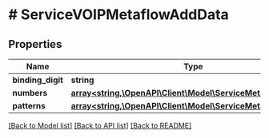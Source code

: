 # # ServiceVOIPMetaflowAddData

## Properties

Name | Type | Description | Notes
------------ | ------------- | ------------- | -------------
**binding_digit** | **string** |  | [optional]
**numbers** | [**array<string,\OpenAPI\Client\Model\ServiceMetaflowPattern>**](ServiceMetaflowPattern.md) |  | [optional]
**patterns** | [**array<string,\OpenAPI\Client\Model\ServiceMetaflowPattern>**](ServiceMetaflowPattern.md) |  | [optional]

[[Back to Model list]](../../README.md#models) [[Back to API list]](../../README.md#endpoints) [[Back to README]](../../README.md)
